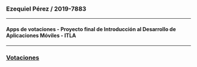### Ezequiel Pérez / 2019-7883

---

#### Apps de votaciones - Proyecto final de Introducción al Desarrollo de Aplicaciones Móviles - ITLA

---

### [Votaciones](https://votaciones.netlify.app/)